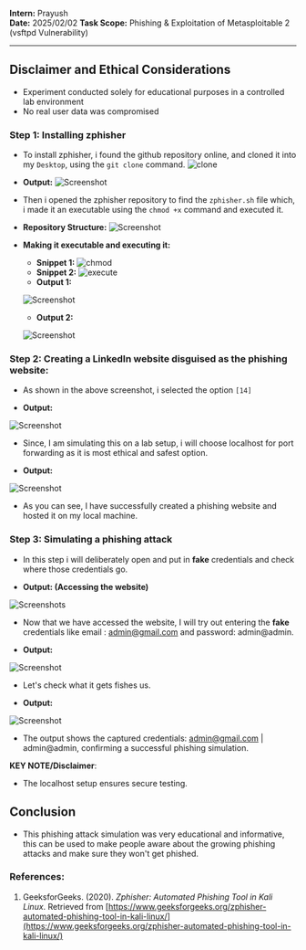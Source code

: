 
**Intern:** Prayush  
**Date:** 2025/02/02
**Task Scope:** Phishing & Exploitation of Metasploitable 2 (vsftpd Vulnerability)

---

## Disclaimer and Ethical Considerations

- Experiment conducted solely for educational purposes in a controlled lab environment
- No real user data was compromised

### Step 1: Installing zphisher

- To install zphisher, i found the github repository online, and cloned it into my `Desktop`, using the `git clone` command.
![clone](assets/clone.svg)

- **Output:**
![Screenshot](assets/screenshot_2025-02-02_13-51-18.png)


- Then i opened the zphisher repository to find the `zphisher.sh` file which, i made it an executable using the `chmod +x` command and executed it.

- **Repository Structure:**
![Screenshot](assets/screenshot_2025-02-02_13-52-59.png)


- **Making it executable and executing it:**
	- **Snippet 1:**
	![chmod](assets/chmod.svg)
	- **Snippet 2:**
	![execute](assets/execute.svg)
	- **Output 1:**
	
	![Screenshot](assets/screenshot_2025-02-02_13-57-08.png)
	
	- **Output 2:**
	
	![Screenshot](assets/screenshot_2025-02-02_13-58-06.png)


### Step 2: Creating a LinkedIn website disguised as the phishing website:

- As shown in the above screenshot, i selected the option `[14]` 

- **Output:**

![Screenshot](assets/screenshot_2025-02-02_14-03-40.png)


- Since, I am simulating this on a lab setup, i will choose localhost for port forwarding as it is most ethical and safest option.

- **Output:**

![Screenshot](assets/screenshot_2025-02-02_14-10-25.png)

- As you can see, I have successfully created a phishing website and hosted it on my local machine.


### Step 3: Simulating a phishing attack

- In this step i will deliberately open and put in **fake** credentials and check where those credentials go.

- **Output: (Accessing the website)**

![Screenshots](assets/screenshot_2025-02-02_14-13-32.png)

- Now that we have accessed the website, I will try out entering the **fake** credentials like email : admin@gmail.com and password: admin@admin.

- **Output:**

![Screenshot](assets/screenshot_2025-02-02_14-15-12.png)


- Let's check what it gets fishes us.

- **Output:**

![Screenshot](assets/screenshot_2025-02-02_14-18-29.png)

- The output shows the captured credentials: admin@gmail.com | admin@admin, confirming a successful phishing simulation.

**KEY NOTE/Disclaimer**:
- The localhost setup ensures secure testing.


## Conclusion

- This phishing attack simulation was very educational and informative, this can be used to make people aware about the growing phishing attacks and make sure they won't get phished.


### **References:**

1. GeeksforGeeks. (2020). _Zphisher: Automated Phishing Tool in Kali Linux_. Retrieved from [https://www.geeksforgeeks.org/zphisher-automated-phishing-tool-in-kali-linux/](https://www.geeksforgeeks.org/zphisher-automated-phishing-tool-in-kali-linux/)
